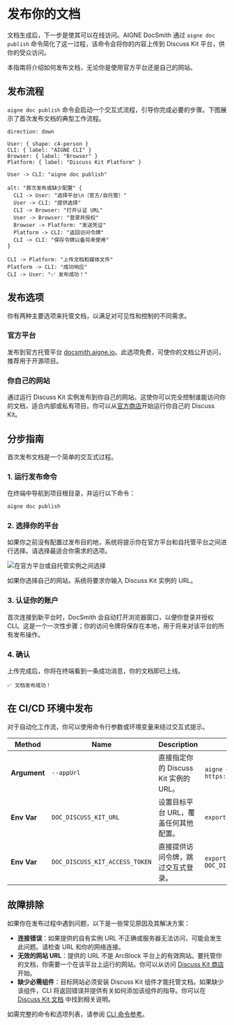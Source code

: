 # 发布你的文档

文档生成后，下一步是使其可以在线访问。AIGNE DocSmith 通过 `aigne doc publish` 命令简化了这一过程，该命令会将你的内容上传到 Discuss Kit 平台，供你的受众访问。

本指南将介绍如何发布文档，无论你是使用官方平台还是自己的网站。

## 发布流程

`aigne doc publish` 命令会启动一个交互式流程，引导你完成必要的步骤。下图展示了首次发布文档的典型工作流程。

```d2
direction: down

User: { shape: c4-person }
CLI: { label: "AIGNE CLI" }
Browser: { label: "Browser" }
Platform: { label: "Discuss Kit Platform" }

User -> CLI: "aigne doc publish"

alt: "首次发布或缺少配置" {
  CLI -> User: "选择平台\n（官方/自托管）"
  User -> CLI: "提供选择"
  CLI -> Browser: "打开认证 URL"
  User -> Browser: "登录并授权"
  Browser -> Platform: "发送凭证"
  Platform -> CLI: "返回访问令牌"
  CLI -> CLI: "保存令牌以备将来使用"
}

CLI -> Platform: "上传文档和媒体文件"
Platform -> CLI: "成功响应"
CLI -> User: "✅ 发布成功！"
```

## 发布选项

你有两种主要选项来托管文档，以满足对可见性和控制的不同需求。

### 官方平台

发布到官方托管平台 [docsmith.aigne.io](https://docsmith.aigne.io)。此选项免费，可使你的文档公开访问，推荐用于开源项目。

### 你自己的网站

通过运行 Discuss Kit 实例发布到你自己的网站。这使你可以完全控制谁能访问你的文档，适合内部或私有项目。你可以从[官方商店](https://www.arcblock.io/store/z8iZhf67n368m2k5a9fXvCL778jAnf3e5n2b)开始运行你自己的 Discuss Kit。

## 分步指南

首次发布文档是一个简单的交互式过程。

### 1. 运行发布命令

在终端中导航到项目根目录，并运行以下命令：

```bash
aigne doc publish
```

### 2. 选择你的平台

如果你之前没有配置过发布目的地，系统将提示你在官方平台和自托管平台之间进行选择。请选择最适合你需求的选项。

![在官方平台或自托管实例之间选择](https://docsmith.aigne.io/image-bin/uploads/9fd929060b5abe13d03cf5eb7aea85aa.png)

如果你选择自己的网站，系统将要求你输入 Discuss Kit 实例的 URL。

### 3. 认证你的账户

首次连接到新平台时，DocSmith 会自动打开浏览器窗口，以便你登录并授权 CLI。这是一个一次性步骤；你的访问令牌将保存在本地，用于将来对该平台的所有发布操作。

### 4. 确认

上传完成后，你将在终端看到一条成功消息，你的文档即已上线。

```
✅ 文档发布成功！
```

## 在 CI/CD 环境中发布

对于自动化工作流，你可以使用命令行参数或环境变量来绕过交互式提示。

| Method     | Name                           | Description                                                                              | Example                                                     |
| ---------- | ------------------------------ | ---------------------------------------------------------------------------------------- | ----------------------------------------------------------- |
| **Argument** | `--appUrl`                     | 直接指定你的 Discuss Kit 实例的 URL。                                 | `aigne doc publish --appUrl https://docs.mycompany.com`       |
| **Env Var**  | `DOC_DISCUSS_KIT_URL`          | 设置目标平台 URL，覆盖任何其他配置。                        | `export DOC_DISCUSS_KIT_URL=...`                              |
| **Env Var**  | `DOC_DISCUSS_KIT_ACCESS_TOKEN` | 直接提供访问令牌，跳过交互式登录。                      | `export DOC_DISCUSS_KIT_ACCESS_TOKEN=...`                     |

## 故障排除

如果你在发布过程中遇到问题，以下是一些常见原因及其解决方案：

-   **连接错误**：如果提供的自有实例 URL 不正确或服务器无法访问，可能会发生此问题。请检查 URL 和你的网络连接。
-   **无效的网站 URL**：提供的 URL 不是 ArcBlock 平台上的有效网站。要托管你的文档，你需要一个在该平台上运行的网站。你可以从访问 [Discuss Kit 商店](https://www.arcblock.io/store/z8iZhf67n368m2k5a9fXvCL778jAnf3e5n2b) 开始。
-   **缺少必需组件**：目标网站必须安装 Discuss Kit 组件才能托管文档。如果缺少该组件，CLI 将返回错误并提供有关如何添加该组件的指导。你可以在 [Discuss Kit 文档](https://www.arcblock.io/docs/web3-kit/en/discuss-kit) 中找到相关说明。

如需完整的命令和选项列表，请参阅 [CLI 命令参考](./cli-reference.md)。